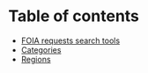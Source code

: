 # Table of contents

* [FOIA requests search tools](README.md)
* [Categories](categories.md)
* [Regions](regions.md)